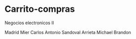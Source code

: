 # Carrito-compras


Negocios electronicos II

  Madrid Mier Carlos Antonio
  Sandoval Arrieta Michael Brandon
  
  
